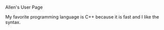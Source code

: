 Allen's User Page

My favorite programming language is C++ because it is fast and I like the syntax.